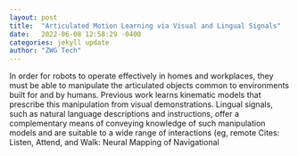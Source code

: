 ```yaml
---
layout: post
title:  "Articulated Motion Learning via Visual and Lingual Signals"
date:   2022-06-08 12:58:29 -0400
categories: jekyll update
author: "ZWG Tech"
---
```

In order for robots to operate effectively in homes and workplaces, they must be able to manipulate the articulated objects common to environments built for and by humans. Previous work learns kinematic models that prescribe this manipulation from visual demonstrations. Lingual signals, such as natural language descriptions and instructions, offer a complementary means of conveying knowledge of such manipulation models and are suitable to a wide range of interactions (eg, remote 
Cites: Listen, Attend, and Walk: Neural Mapping of Navigational